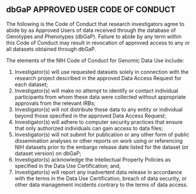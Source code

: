 ## dbGaP APPROVED USER CODE OF CONDUCT

The following is the Code of Conduct that research investigators agree to abide by as Approved Users of data received through the database of Genotypes and Phenotypes (dbGaP). Failure to abide by any term within this Code of Conduct may result in revocation of approved access to any or all datasets obtained through dbGaP.

The elements of the NIH Code of Conduct for Genomic Data Use include:

1. Investigator(s) will use requested datasets solely in connection with the research project described in the approved Data Access Request for each dataset;
2. Investigator(s) will make no attempt to identify or contact individual participants from whom these data were collected without appropriate approvals from the relevant IRBs;
3. Investigator(s) will not distribute these data to any entity or individual beyond those specified in the approved Data Access Request;
4. Investigator(s) will adhere to computer security practices that ensure that only authorized individuals can gain access to data files;
5. Investigator(s) will not submit for publication or any other form of public dissemination analyses or other reports on work using or referencing NIH datasets prior to the embargo release date listed for the dataset (or dataset version) on dbGaP;
6. Investigator(s) acknowledge the Intellectual Property Policies as specified in the Data Use Certification; and,
7. Investigator(s) will report any inadvertent data release in accordance with the terms in the Data Use Certification, breach of data security, or other data management incidents contrary to the terms of data access.
